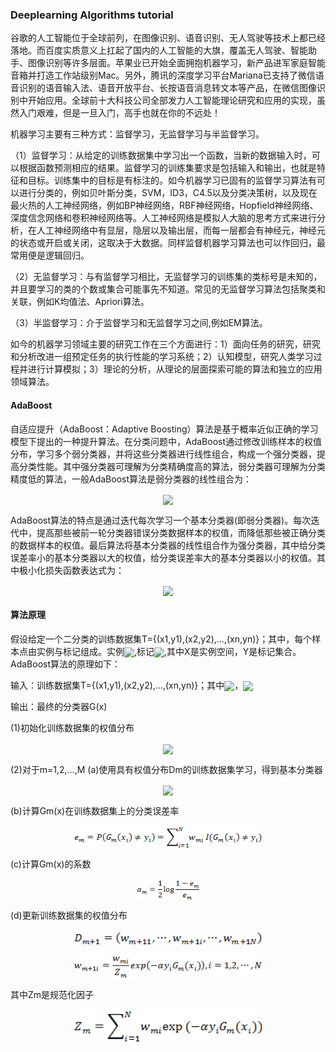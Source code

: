 ### Deeplearning Algorithms tutorial
谷歌的人工智能位于全球前列，在图像识别、语音识别、无人驾驶等技术上都已经落地。而百度实质意义上扛起了国内的人工智能的大旗，覆盖无人驾驶、智能助手、图像识别等许多层面。苹果业已开始全面拥抱机器学习，新产品进军家庭智能音箱并打造工作站级别Mac。另外，腾讯的深度学习平台Mariana已支持了微信语音识别的语音输入法、语音开放平台、长按语音消息转文本等产品，在微信图像识别中开始应用。全球前十大科技公司全部发力人工智能理论研究和应用的实现，虽然入门艰难，但是一旦入门，高手也就在你的不远处！

机器学习主要有三种方式：监督学习，无监督学习与半监督学习。

（1）监督学习：从给定的训练数据集中学习出一个函数，当新的数据输入时，可以根据函数预测相应的结果。监督学习的训练集要求是包括输入和输出，也就是特征和目标。训练集中的目标是有标注的。如今机器学习已固有的监督学习算法有可以进行分类的，例如贝叶斯分类，SVM，ID3，C4.5以及分类决策树，以及现在最火热的人工神经网络，例如BP神经网络，RBF神经网络，Hopfield神经网络、深度信念网络和卷积神经网络等。人工神经网络是模拟人大脑的思考方式来进行分析，在人工神经网络中有显层，隐层以及输出层，而每一层都会有神经元，神经元的状态或开启或关闭，这取决于大数据。同样监督机器学习算法也可以作回归，最常用便是逻辑回归。

（2）无监督学习：与有监督学习相比，无监督学习的训练集的类标号是未知的，并且要学习的类的个数或集合可能事先不知道。常见的无监督学习算法包括聚类和关联，例如K均值法、Apriori算法。

（3）半监督学习：介于监督学习和无监督学习之间,例如EM算法。

如今的机器学习领域主要的研究工作在三个方面进行：1）面向任务的研究，研究和分析改进一组预定任务的执行性能的学习系统；2）认知模型，研究人类学习过程并进行计算模拟；3）理论的分析，从理论的层面探索可能的算法和独立的应用领域算法。

#### AdaBoost
自适应提升（AdaBoost：Adaptive Boosting）算法是基于概率近似正确的学习模型下提出的一种提升算法。在分类问题中，AdaBoost通过修改训练样本的权值分布，学习多个弱分类器，并将这些分类器进行线性组合，构成一个强分类器，提高分类性能。其中强分类器可理解为分类精确度高的算法，弱分类器可理解为分类精度低的算法，一般AdaBoost算法是弱分类器的线性组合为：
<p align="center">
<img width="160" align="center" src="../../images/74.jpg" />
</p>

AdaBoost算法的特点是通过迭代每次学习一个基本分类器(即弱分类器)。每次迭代中，提高那些被前一轮分类器错误分类数据样本的权值，而降低那些被正确分类的数据样本的权值。最后算法将基本分类器的线性组合作为强分类器，其中给分类误差率小的基本分类器以大的权值，给分类误差率大的基本分类器以小的权值。其中极小化损失函数表达式为：
<p align="center">
<img width="300" align="center" src="../../images/75.jpg" />
</p>

#### 算法原理
假设给定一个二分类的训练数据集T={(x1,y1),(x2,y2),…,(xn,yn)}；其中，每个样本点由实例与标记组成。实例<img width="=50" align="center" src="../../images/76.jpg" />,标记<img width="100" align="center" src="../../images/77.jpg" />,其中X是实例空间，Y是标记集合。AdaBoost算法的原理如下：

输入：训练数据集T={(x1,y1),(x2,y2),…,(xn,yn)}；其中<img width="=50" align="center" src="../../images/76.jpg" />，<img width="100" align="center" src="../../images/77.jpg" />

输出：最终的分类器G(x)

(1)初始化训练数据集的权值分布

<p align="center">
<img width="300" align="center" src="../../images/78.jpg" />
</p>

(2)对于m=1,2,…,M
(a)使用具有权值分布Dm的训练数据集学习，得到基本分类器
<p align="center">
<img width="100" align="center" src="../../images/79.jpg" />
</p>

(b)计算Gm(x)在训练数据集上的分类误差率
<p align="center">
<img width="300" align="center" src="../../images/80.jpg" />
</p>

(c)计算Gm(x)的系数
<p align="center">
<img width="100" align="center" src="../../images/84.jpg" />
</p>

(d)更新训练数据集的权值分布
<p align="center">
<img width="300" align="center" src="../../images/81.jpg" />
</p>
<p align="center">
<img width="300" align="center" src="../../images/86.jpg" />
</p>

其中Zm是规范化因子
<p align="center">
<img width="300" align="center" src="../../images/82.jpg" />
</p>
